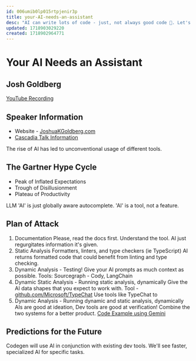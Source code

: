 ```yaml
---
id: 006umib0lp015rtpjenir3p
title: your-AI-needs-an-assistant
desc: "AI can write lots of code - just, not always good code 😬. Let's see how our existing tests and tools can work alongside new AI fanciness to make the most productive dev cycles we've ever seen. 🚀"
updated: 1718903029220
created: 1718902964771
---
```

# Your AI Needs an Assistant
## Josh Goldberg
[YouTube Recording](https://www.youtube.com/watch?v=Qlbef5hzDYQ)

## Speaker Information
- Website - [JoshuaKGoldberg.com](https://www.joshuakgoldberg.com/)
- [Cascadia Talk Information](https://cascadiajs.com/2024/talks/your-ai-needs-an-assistant)

The rise of AI has led to unconventional usage of different tools.

## The Gartner Hype Cycle
- Peak of Inflated Expectations
- Trough of Disillusionment
- Plateau of Productivity

LLM 'AI' is just globally aware autocomplete. 'AI' is a tool, not a feature.

## Plan of Attack
1. Documentation
Please, read the docs first. Understand the tool. AI just regurgitates information it's given.
2. Static Analysis
Formatters, linters, and type checkers (ie TypeScript)
AI returns formatted code that could benefit from linting and type checking.
3. Dynamic Analysis - Testing!
Give your AI prompts as much context as possible.
Tools: Sourcegraph - Cody, LangChain
4. Dynamic Static Analysis - Running static analysis, dynamically
Give the AI data shapes that you expect to work with.
Tool - [github.com/Microsoft/TypeChat](https://github.com/Microsoft/TypeChat)
Use tools like TypeChat to 
5. Dynamic Analysis - Running dynamic and static analysis, dynamically
AIs are good at ideation,
Dev tools are good at verification!
Combine the two systems for a better product.
[Code Example using Gemini](https://github.com/JoshuaKGoldberg/gemini-codegen-example)

## Predictions for the Future
Codegen will use AI in conjunction with existing dev tools. We'll see faster, specialized AI for specific tasks.
